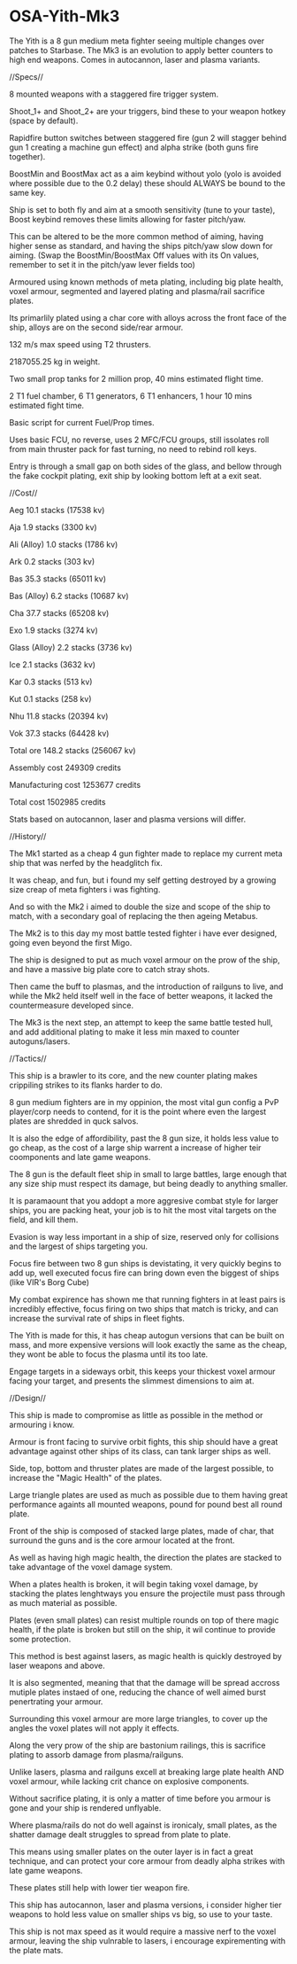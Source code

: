 # OSA-Yith-Mk3
The Yith is a 8 gun medium meta fighter seeing multiple changes over patches to Starbase. The Mk3 is an evolution to apply better counters to high end weapons. Comes in autocannon, laser and plasma variants.


//Specs//


8 mounted weapons with a staggered fire trigger system.

Shoot_1+ and Shoot_2+ are your triggers, bind these to your weapon hotkey (space by default).

Rapidfire button switches between staggered fire (gun 2 will stagger behind gun 1 creating a machine gun effect) and alpha strike (both guns fire together).

BoostMin and BoostMax act as a aim keybind without yolo (yolo is avoided where possible due to the 0.2 delay) these should ALWAYS be bound to the same key.

Ship is set to both fly and aim at a smooth sensitivity (tune to your taste), Boost keybind removes these limits allowing for faster pitch/yaw.

This can be altered to be the more common method of aiming, having higher sense as standard, and having the ships pitch/yaw slow down for aiming.
(Swap the BoostMin/BoostMax Off values with its On values, remember to set it in the pitch/yaw lever fields too)

Armoured using known methods of meta plating, including big plate health, voxel armour, segmented and layered plating and plasma/rail sacrifice plates.

Its primarlily plated using a char core with alloys across the front face of the ship, alloys are on the second side/rear armour.

132 m/s max speed using T2 thrusters.

2187055.25 kg in weight.

Two small prop tanks for 2 million prop, 40 mins estimated flight time.

2 T1 fuel chamber, 6 T1 generators, 6 T1 enhancers, 1 hour 10 mins estimated fight time.

Basic script for current Fuel/Prop times.

Uses basic FCU, no reverse, uses 2 MFC/FCU groups, still issolates roll from main thruster pack for fast turning, no need to rebind roll keys.

Entry is through a small gap on both sides of the glass, and bellow through the fake cockpit plating, exit ship by looking bottom left at a exit seat.



//Cost//


Aeg 10.1 stacks (17538 kv)

Aja 1.9 stacks (3300 kv)

Ali (Alloy) 1.0 stacks (1786 kv)

Ark 0.2 stacks (303 kv)

Bas 35.3 stacks (65011 kv)

Bas (Alloy) 6.2 stacks (10687 kv)

Cha 37.7 stacks (65208 kv)

Exo 1.9 stacks (3274 kv)

Glass (Alloy) 2.2 stacks (3736 kv)

Ice 2.1 stacks (3632 kv)

Kar 0.3 stacks (513 kv)

Kut 0.1 stacks (258 kv)

Nhu 11.8 stacks (20394 kv)

Vok 37.3 stacks (64428 kv)

Total ore 148.2 stacks (256067 kv)

Assembly cost 249309 credits

Manufacturing cost 1253677 credits

Total cost 1502985 credits

Stats based on autocannon, laser and plasma versions will differ.


//History//


The Mk1 started as a cheap 4 gun fighter made to replace my current meta ship that was nerfed by the headglitch fix.

It was cheap, and fun, but i found my self getting destroyed by a growing size creap of meta fighters i was fighting.

And so with the Mk2 i aimed to double the size and scope of the ship to match, with a secondary goal of replacing the then ageing Metabus.

The Mk2 is to this day my most battle tested fighter i have ever designed, going even beyond the first Migo.

The ship is designed to put as much voxel armour on the prow of the ship, and have a massive big plate core to catch stray shots.

Then came the buff to plasmas, and the introduction of railguns to live, and while the Mk2 held itself well in the face of better weapons, it lacked the countermeasure developed since.

The Mk3 is the next step, an attempt to keep the same battle tested hull, and add additional plating to make it less min maxed to counter autoguns/lasers.


//Tactics//


This ship is a brawler to its core, and the new counter plating makes crippiling strikes to its flanks harder to do.

8 gun medium fighters are in my oppinion, the most vital gun config a PvP player/corp needs to contend, for it is the point where even the largest plates are shredded in quck salvos.

It is also the edge of affordibility, past the 8 gun size, it holds less value to go cheap, as the cost of a large ship warrent a increase of higher teir coomponents and late game weapons.

The 8 gun is the default fleet ship in small to large battles, large enough that any size ship must respect its damage, but being deadly to anything smaller.

It is paramaount that you addopt a more aggresive combat style for larger ships, you are packing heat, your job is to hit the most vital targets on the field, and kill them.

Evasion is way less important in a ship of size, reserved only for collisions and the largest of ships targeting you.

Focus fire between two 8 gun ships is devistating, it very quickly begins to add up, well executed focus fire can bring down even the biggest of ships (like VIR's Borg Cube)

My combat expirence has shown me that running fighters in at least pairs is incredibly effective, focus firing on two ships that match is tricky, and can increase the survival rate of ships in fleet fights.

The Yith is made for this, it has cheap autogun versions that can be built on mass, and more expensive versions will look exactly the same as the cheap, they wont be able to focus the plasma until its too late.

Engage targets in a sideways orbit, this keeps your thickest voxel armour facing your target, and presents the slimmest dimensions to aim at.


//Design//


This ship is made to compromise as little as possible in the method or armouring i know.

Armour is front facing to survive orbit fights, this ship should have a great advantage against other ships of its class, can tank larger ships as well.

Side, top, bottom and thruster plates are made of the largest possible, to increase the "Magic Health" of the plates.

Large triangle plates are used as much as possible due to them having great performance againts all mounted weapons, pound for pound best all round plate.

Front of the ship is composed of stacked large plates, made of char, that surround the guns and is the core armour located at the front.

As well as having high magic health, the direction the plates are stacked to take advantage of the voxel damage system.

When a plates health is broken, it will begin taking voxel damage, by stacking the plates lenghtways you ensure the projectile must pass through as much material as possible.

Plates (even small plates) can resist multiple rounds on top of there magic health, if the plate is broken but still on the ship, it wil continue to provide some protection.

This method is best against lasers, as magic health is quickly destroyed by laser weapons and above.

It is also segmented, meaning that that the damage will be spread accross mutiple plates instaed of one, reducing the chance of well aimed burst penertrating your armour.

Surrounding this voxel armour are more large triangles, to cover up the angles the voxel plates will not apply it effects.

Along the very prow of the ship are bastonium railings, this is sacrifice plating to assorb damage from plasma/railguns.

Unlike lasers, plasma and railguns excell at breaking large plate health AND voxel armour, while lacking crit chance on explosive components.

Without sacrifice plating, it is only a matter of time before you armour is gone and your ship is rendered unflyable.

Where plasma/rails do not do well against is ironicaly, small plates, as the shatter damage dealt struggles to spread from plate to plate.

This means using smaller plates on the outer layer is in fact a great technique, and can protect your core armour from deadly alpha strikes with late game weapons.

These plates still help with lower tier weapon fire.

This ship has autocannon, laser and plasma versions, i consider higher tier weapons to hold less value on smaller ships vs big, so use to your taste.

This ship is not max speed as it would require a massive nerf to the voxel armour, leaving the ship vulnrable to lasers, i encourage expirementing with the plate mats.
